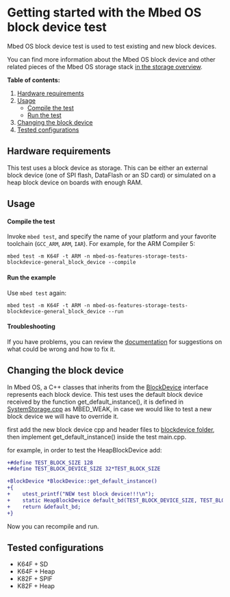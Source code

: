 # Getting started with the Mbed OS block device test

Mbed OS block device test is used to test existing and new block devices.

You can find more information about the Mbed OS block device and other related pieces of the Mbed OS storage stack [in the storage overview](https://os.mbed.com/docs/latest/reference/storage.html).

**Table of contents:**

1. [Hardware requirements](#hardware-requirements)
2. [Usage](#usage)
   - [Compile the test](#compile-the-test)
   - [Run the test](#run-the-test)
3. [Changing the block device](#changing-the-block-device)
4. [Tested configurations](#tested-configurations)

## Hardware requirements

This test uses a block device as storage. This can be either an external
block device (one of SPI flash, DataFlash or an SD card) or simulated on a
heap block device on boards with enough RAM.

## Usage

#### Compile the test

Invoke `mbed test`, and specify the name of your platform and your favorite
toolchain (`GCC_ARM`, `ARM`, `IAR`). For example, for the ARM Compiler 5:

```
mbed test -m K64F -t ARM -n mbed-os-features-storage-tests-blockdevice-general_block_device --compile
```

#### Run the example

Use `mbed test` again:

```
mbed test -m K64F -t ARM -n mbed-os-features-storage-tests-blockdevice-general_block_device --run
```
   
#### Troubleshooting

If you have problems, you can review the [documentation](https://os.mbed.com/docs/latest/tutorials/debugging.html)
for suggestions on what could be wrong and how to fix it.

## Changing the block device

In Mbed OS, a C++ classes that inherits from the [BlockDevice](https://os.mbed.com/docs/latest/reference/storage.html#block-devices)
interface represents each block device. 
This test uses the default block device received by the function get_default_instance(), it is defined in [SystemStorage.cpp](https://github.com/ARMmbed/mbed-os/blob/master/features/storage/system_storage/SystemStorage.cpp#L35-L77) as MBED_WEAK, in case we would like to test a new block device we will have to override it.

first add the new block device cpp and header files to [blockdevice folder](https://github.com/ARMmbed/mbed-os/tree/master/features/storage/blockdevice), then implement get_default_instance() inside the test main.cpp.

for example, in order to test the HeapBlockDevice add:

``` diff
+#define TEST_BLOCK_SIZE 128
+#define TEST_BLOCK_DEVICE_SIZE 32*TEST_BLOCK_SIZE

+BlockDevice *BlockDevice::get_default_instance()
+{
+    utest_printf("NEW test block device!!!\n");
+    static HeapBlockDevice default_bd(TEST_BLOCK_DEVICE_SIZE, TEST_BLOCK_SIZE);
+    return &default_bd;
+}
```

Now you can recompile and run.

## Tested configurations

- K64F + SD
- K64F + Heap
- K82F + SPIF
- K82F + Heap
